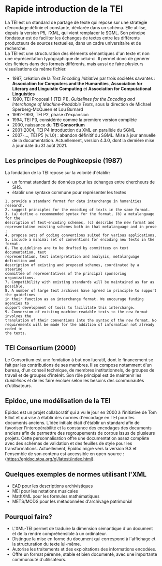 # Rapide introduction de la TEI

La TEI est un standard de partage de texte qui repose sur une stratégie d’encodage définie et constante, déclarée dans un schéma. Elle utilise, depuis la version P5, l'XML, qui vient remplacer le SGML. Son principe fondateur est de faciliter les échanges de textes entre les différents producteurs de sources textuelles, dans un cadre universitaire et de recherche.   
La TEI est une structuration des éléments sémantiques d'un texte et non une représentation typographique de celui-ci. Il permet donc de générer des fichiers dans des formats différents, mais aussi de faire plusieurs visualisations du même fichier.  

- 1987, création de la *Text Encoding Initiative* par trois sociétés savantes :
**Association for Computers and the Humanities**, **Association for Literary and
Linguistic Computing** et **Association for Computational Linguistics**
- 1990, TEI Proposal 1 (TEI P1), *Guidelines for the Encoding and Interchange of
Machine-Readable Texts*, sous la direction de Michael Sperberg-McQueen et Lou Burnard
- 1992-1993, TEI P2, phase d'expansion
- 1994, TEI P3, considérée comme la première version complète
- 2000, naissance du **TEI Consortium**
- 2001-2004, TEI P4 introduction du XML en parallèle du SGML
- 2007-..., TEI P5 (v.1.0) : abandon définitif du SGML. Mise à jour annuelle de la documentation. Actuellement, version 4.3.0, dont la dernière mise à jour date du 31 août 2021.

## Les principes de Poughkeepsie (1987)
La fondation de la TEI repose sur la volonté d'établir:
- un format standard de données pour les échanges entre chercheurs de SHS.
- établir une syntaxe commune pour représenter les textes

```
1. provide a standard format for data interchange in humanities research.
2. suggest principles for the encoding of texts in the same format.
3. (a) define a recommended syntax for the format, (b) a metalanguage for the
description of text-encoding schemes, (c) describe the new format and
representative existing schemes both in that metalanguage and in prose ;
4. propose sets of coding conventions suited for various applications.
5. include a minimal set of conventions for encoding new texts in the format.
6. The guidelines are to be drafted by committees on text documentation, text
representation, text interpretation and analysis, metalanguage definition and
description of existing and proposed schemes, coordinated by a steering
committee of representatives of the principal sponsoring organizations.
7. Compatibility with existing standards will be maintained as far as possible.
8. A number of large text archives have agreed in principle to support the guidelines
in their function as an interchange format. We encourage funding agencies to
support development of tools to facilitate this interchange.
9. Conversion of existing machine-readable texts to the new format involves the
translation of their conventions into the syntax of the new format. No
requirements will be made for the addition of information not already coded in
the texts.
```

## TEI Consortium (2000)
Le Consortium est une fondation à but non lucratif, dont le financement se fait par les contributions de ses membres. Il se compose notamment d'un bureau, d'un conseil technique, de membres institutionnels, de groupes de travail et de groupes d'intérêt.
Son rôle principal est de maintenir les *Guidelines* et de les faire évoluer selon les besoins des communautés d'utilisateurs.

## Epidoc, une modélisation de la TEI
Epidoc est un projet collaboratif qui a vu le jour en 2000 à l'initiative de Tom Elliot et qui vise à établir des normes d'encodage en TEI pour les documents anciens. L'idée initiale était d'établir un standard afin de favoriser l'interopérabilité et la constance des encodages des documents anciens afin de permettre des regroupements de corpus issus de plusieurs projets.
Cette personnalisation offre une documentation assez complète avec des schémas de validation et des feuilles de style pour les transformations.
Actuellement, Epidoc migre vers la version 9.3 et l'ensemble de son contenu est accessible en open-source : (https://epidoc.stoa.org/gl/latest/index.html).

## Quelques exemples de normes utilisant l'XML
- EAD pour les descriptions archivistiques
- MEI pour les notations musicales
- MathXML pour les formules mathématiques
- METS/MODS pour les métadonnées d'archivage patrimonial

## Pourquoi faire?
- L'XML-TEI permet de traduire la dimension sémantique d'un document et de la rendre compréhensible à un ordinateur.
- Distingue la mise en forme du document qui correspond à l'affichage et la structuration du texte lui-même.
- Autorise les traitements et des exploitations des informations encodées.
- Offre un format pérenne, stable et bien documenté, avec une importante communauté d'utilisateurs.
